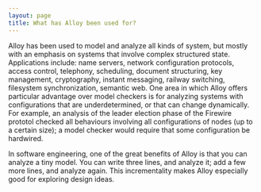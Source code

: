 ```yaml
---
layout: page
title: What has Alloy been used for?
---
```

Alloy has been used to model and analyze all kinds of system, but mostly with an emphasis on systems that involve complex structured state. Applications include: name servers, network configuration protocols, access control, telephony, scheduling, document structuring, key management, cryptography, instant messaging, railway switching, filesystem synchronization, semantic web. One area in which Alloy offers particular advantage over model checkers is for analyzing systems with configurations that are underdetermined, or that can change dynamically. For example, an analysis of the leader election phase of the Firewire prototol checked all behaviours involving all configurations of nodes (up to a certain size); a model checker would require that some configuration be hardwired.

In software engineering, one of the great benefits of Alloy is that you can analyze a tiny model. You can write three lines, and analyze it; add a few more lines, and analyze again. This incrementality makes Alloy especially good for exploring design ideas.

